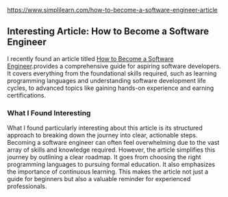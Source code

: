https://www.simplilearn.com/how-to-become-a-software-engineer-article

## Interesting Article: How to Become a Software Engineer

I recently found an article titled [How to Become a Software Engineer](https://www.simplilearn.com/how-to-become-a-software-engineer-article).provides a comprehensive guide for aspiring software developers. It covers everything from the foundational skills required, such as learning programming languages and understanding software development life cycles, to advanced topics like gaining hands-on experience and earning certifications.

### What I Found Interesting

What I found particularly interesting about this article is its structured approach to breaking down the journey into clear, actionable steps. Becoming a software engineer can often feel overwhelming due to the vast array of skills and knowledge required. However, the article simplifies this journey by outlining a clear roadmap. It goes from choosing the right programming languages to pursuing formal education. It also emphasizes the importance of continuous learning. This makes the article not just a guide for beginners but also a valuable reminder for experienced professionals.

